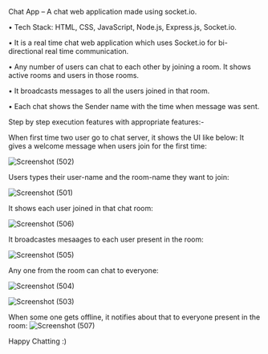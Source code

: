 Chat App – A chat web application made using socket.io.

•	Tech Stack: HTML, CSS, JavaScript, Node.js, Express.js, Socket.io.

•	It is a real time chat web application which uses Socket.io for bi-directional real time communication.

•	Any number of users can chat to each other by joining a room. It shows active rooms and users in those rooms.

•	It broadcasts messages to all the users joined in that room. 

•	Each chat shows the Sender name with the time when message was sent.



Step by step execution features with appropriate features:-

When first time two user go to chat server, it shows the UI like below: It gives a welcome message when users join for the first time:

![Screenshot (502)](https://github.com/Abhishek-hash/chat-app-socket.io./assets/54746811/1cfd4e13-27bb-4bc0-bd23-56d934e2a845)


Users types their user-name and the room-name they want to join:

![Screenshot (501)](https://github.com/Abhishek-hash/chat-app-socket.io./assets/54746811/7c6e70b1-4117-4c74-9554-3d800f5c66a6)


It shows each user joined in that chat room:

![Screenshot (506)](https://github.com/Abhishek-hash/chat-app-socket.io./assets/54746811/1547c469-507a-4958-a426-2a6d061048ac)

It broadcastes mesaages to each user present in the room:

![Screenshot (505)](https://github.com/Abhishek-hash/chat-app-socket.io./assets/54746811/5986f542-f60d-494b-a0f3-f31bf1cabdd9)

Any one from the room can chat to everyone:

![Screenshot (504)](https://github.com/Abhishek-hash/chat-app-socket.io./assets/54746811/9f952723-c3c7-42a1-a203-21f164326a26)


![Screenshot (503)](https://github.com/Abhishek-hash/chat-app-socket.io./assets/54746811/b4027ef0-ddc1-41e3-b58b-06817df45a91)

When some one gets offline, it notifies about that to everyone present in the room:
![Screenshot (507)](https://github.com/Abhishek-hash/chat-app-socket.io./assets/54746811/9e795404-e136-495f-8fca-9223019f98fc)


Happy Chatting :)

